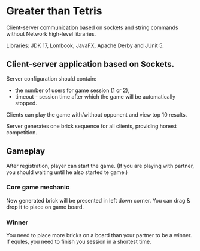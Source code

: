 # Greater than Tetris
Client-server communication based on sockets and string commands without Network high-level libraries.

Libraries: JDK 17, Lombook, JavaFX, Apache Derby and JUnit 5.

## Client-server application based on Sockets.
Server configuration should contain:
 - the number of users for game session (1 or 2),
 - timeout - session time after which the game will be automatically stopped.

Clients can play the game with/without opponent and view top 10 results.

Server generates one brick sequence for all clients, providing honest competition.

## Gameplay ##
After registration, player can start the game.
(If you are playing with partner, you should waiting until he also started te game.)

### Core game mechanic ###
New generated brick will be presented in left down corner. You can drag & drop it to place on game board.

### Winner ###
You need to place more bricks on a board than your partner to be a winner. If equles, you need to finish you session in a shortest time.

